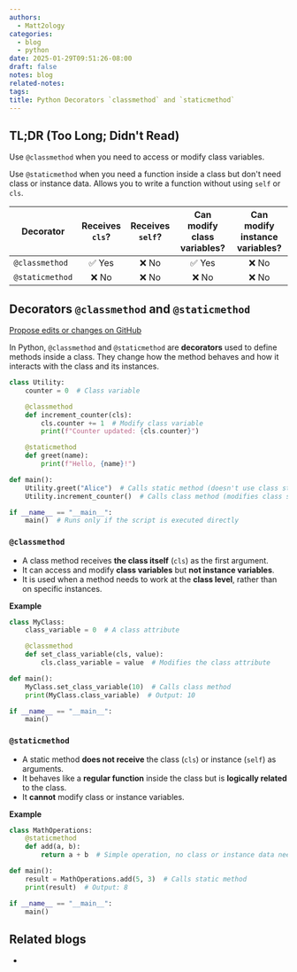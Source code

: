 ```yaml
---
authors:
  - Matt2ology
categories:
  - blog
  - python
date: 2025-01-29T09:51:26-08:00
draft: false
notes: blog
related-notes:
tags:
title: Python Decorators `classmethod` and `staticmethod`
---
```


## TL;DR (Too Long; Didn't Read)

Use `@classmethod` when you need to access or modify class variables.

Use `@staticmethod` when you need a function inside a class but don't need class or instance data. Allows you to write a function without using `self` or `cls`.

| Decorator       | Receives `cls`? | Receives `self`? | Can modify class variables? | Can modify instance variables? |
| --------------- | :-------------: | :--------------: | :-------------------------: | :----------------------------: |
| `@classmethod`  |     ✅ Yes      |      ❌ No       |           ✅ Yes            |             ❌ No              |
| `@staticmethod` |      ❌ No      |      ❌ No       |            ❌ No            |             ❌ No              |

## Decorators `@classmethod` and `@staticmethod`

<!-- [Propose edits or changes on GitHub](link to GitHub repo of file) -->

[Propose edits or changes on GitHub](https://github.com/matt2ology/tech-journal-and-blog-content/blob/main/post/blog/python-decorators-classmethod-staticmethod.md)

In Python, `@classmethod` and `@staticmethod` are **decorators** used to define methods inside a class. They change how the method behaves and how it interacts with the class and its instances.

```python
class Utility:
    counter = 0  # Class variable

    @classmethod
    def increment_counter(cls):
        cls.counter += 1  # Modify class variable
        print(f"Counter updated: {cls.counter}")

    @staticmethod
    def greet(name):
        print(f"Hello, {name}!")

def main():
    Utility.greet("Alice")  # Calls static method (doesn't use class state)
    Utility.increment_counter()  # Calls class method (modifies class state)

if __name__ == "__main__":
    main()  # Runs only if the script is executed directly
```

### `@classmethod`

- A class method receives **the class itself** (`cls`) as the first argument.
- It can access and modify **class variables** but **not instance variables**.
- It is used when a method needs to work at the **class level**, rather than on specific instances.

**Example**

```python
class MyClass:
    class_variable = 0  # A class attribute

    @classmethod
    def set_class_variable(cls, value):
        cls.class_variable = value  # Modifies the class attribute

def main():
    MyClass.set_class_variable(10)  # Calls class method
    print(MyClass.class_variable)  # Output: 10

if __name__ == "__main__":
    main()
```

### `@staticmethod`

- A static method **does not receive** the class (`cls`) or instance (`self`) as arguments.
- It behaves like a **regular function** inside the class but is **logically related** to the class.
- It **cannot** modify class or instance variables.

**Example**

```python
class MathOperations:
    @staticmethod
    def add(a, b):
        return a + b  # Simple operation, no class or instance data needed

def main():
    result = MathOperations.add(5, 3)  # Calls static method
    print(result)  # Output: 8

if __name__ == "__main__":
    main()
```

## Related blogs


-
